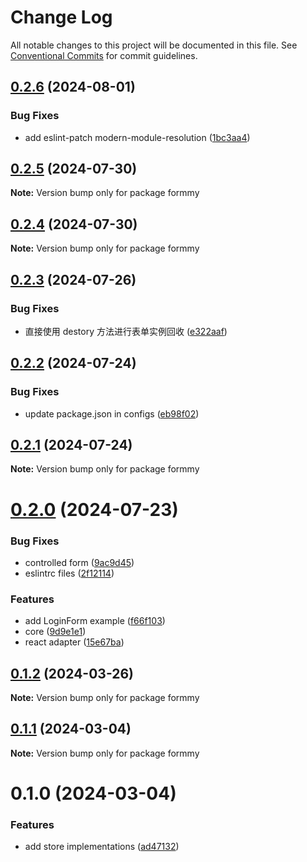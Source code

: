 # Change Log

All notable changes to this project will be documented in this file.
See [Conventional Commits](https://conventionalcommits.org) for commit guidelines.

## [0.2.6](https://github.com/miserylee/formmy/compare/v0.2.5...v0.2.6) (2024-08-01)

### Bug Fixes

* add eslint-patch modern-module-resolution ([1bc3aa4](https://github.com/miserylee/formmy/commit/1bc3aa43a576d8fb74388f37749686cc49d36ebc))

## [0.2.5](https://github.com/miserylee/formmy/compare/v0.2.4...v0.2.5) (2024-07-30)

**Note:** Version bump only for package formmy

## [0.2.4](https://github.com/miserylee/formmy/compare/v0.2.3...v0.2.4) (2024-07-30)

**Note:** Version bump only for package formmy

## [0.2.3](https://github.com/miserylee/formmy/compare/v0.2.2...v0.2.3) (2024-07-26)

### Bug Fixes

* 直接使用 destory 方法进行表单实例回收 ([e322aaf](https://github.com/miserylee/formmy/commit/e322aaf0a33da17f158710d1e24aa8ebcc5ea4ff))

## [0.2.2](https://github.com/miserylee/formmy/compare/v0.2.1...v0.2.2) (2024-07-24)

### Bug Fixes

* update package.json in configs ([eb98f02](https://github.com/miserylee/formmy/commit/eb98f029bcc2ae608b943f8f5eacc9ecd14fe392))

## [0.2.1](https://github.com/miserylee/formmy/compare/v0.2.0...v0.2.1) (2024-07-24)

**Note:** Version bump only for package formmy

# [0.2.0](https://github.com/miserylee/formmy/compare/v0.1.2...v0.2.0) (2024-07-23)

### Bug Fixes

* controlled form ([9ac9d45](https://github.com/miserylee/formmy/commit/9ac9d45fcfc693e8e81504af51b364567639368b))
* eslintrc files ([2f12114](https://github.com/miserylee/formmy/commit/2f12114f2ba40c299d697ba6d4d9cb26a986b936))

### Features

* add LoginForm example ([f66f103](https://github.com/miserylee/formmy/commit/f66f103bc8f57a175d7a224898f9ce50d53511ce))
* core ([9d9e1e1](https://github.com/miserylee/formmy/commit/9d9e1e16210465f987b340a690bebf06f622d3ac))
* react adapter ([15e67ba](https://github.com/miserylee/formmy/commit/15e67ba11ca0eae6a217c0e75363b35ccec493f7))

## [0.1.2](https://github.com/miserylee/formmy/compare/v0.1.1...v0.1.2) (2024-03-26)

**Note:** Version bump only for package formmy

## [0.1.1](https://github.com/miserylee/formmy/compare/v0.1.0...v0.1.1) (2024-03-04)

**Note:** Version bump only for package formmy

# 0.1.0 (2024-03-04)

### Features

* add store implementations ([ad47132](https://github.com/miserylee/formmy/commit/ad47132615f212d993944961e1a46afee36e844d))
